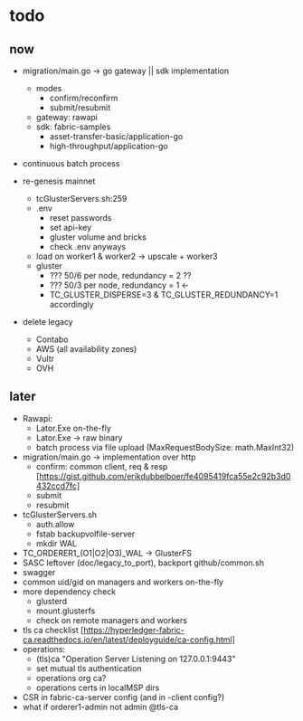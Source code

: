 # todo

## now

* migration/main.go -> go gateway || sdk implementation
  * modes
    * confirm/reconfirm
    * submit/resubmit
  * gateway: rawapi
  * sdk: fabric-samples
    * asset-transfer-basic/application-go
    * high-throughput/application-go
* continuous batch process
* re-genesis mainnet
  * tcGlusterServers.sh:259
  * .env
    * reset passwords
    * set api-key
    * gluster volume and bricks
    * check .env anyways
  * load on worker1 & worker2 -> upscale + worker3
  * gluster
    * ??? 50/6 per node, redundancy = 2 ??
    * ??? 50/3 per node, redundancy = 1 <-
    * TC_GLUSTER_DISPERSE=3 & TC_GLUSTER_REDUNDANCY=1 accordingly

* delete legacy
  * Contabo
  * AWS (all availability zones)
  * Vultr
  * OVH

## later

* Rawapi:
  * Lator.Exe on-the-fly
  * Lator.Exe -> raw binary
  * batch process via file upload (MaxRequestBodySize: math.MaxInt32)
* migration/main.go -> implementation over http
  * confirm: common client, req & resp [https://gist.github.com/erikdubbelboer/fe4095419fca55e2c92b3d0432ccd7fc]
  * submit
  * resubmit
* tcGlusterServers.sh
  * auth.allow
  * fstab backupvolfile-server
  * mkdir WAL
* TC_ORDERER1_(O1|O2|O3)_WAL -> GlusterFS
* SASC leftover (doc/legacy_to_port), backport github/common.sh
* swagger
* common uid/gid on managers and workers on-the-fly
* more dependency check
  * glusterd
  * mount.glusterfs
  * check on remote managers and workers
* tls ca checklist [https://hyperledger-fabric-ca.readthedocs.io/en/latest/deployguide/ca-config.html]
* operations:
  * (tls)ca "Operation Server Listening on 127.0.0.1:9443"
  * set mutual tls authentication
  * operations org ca?
  * operations certs in localMSP dirs
* CSR in fabric-ca-server config (and in -client config?)
* what if orderer1-admin not admin @tls-ca
